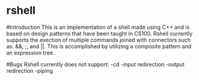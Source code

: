 # rshell

#Introduction
This is an implementation of a shell made using C++ and is based on design patterns that have been taught in CS100. Rshell currently supports the exection of multiple commands joined with connectors such as: &&, ;, and ||. This is accomplished by utilizing a composite pattern and an expression tree.

#Bugs
Rshell currently does not support:
    -cd
    -input redirection
    -output redirection
    -piping
